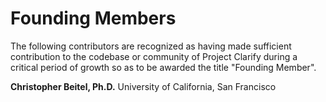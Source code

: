 # Founding Members

The following contributors are recognized as having made sufficient contribution to the codebase or community of Project Clarify during a critical period of growth so as to be awarded the title "Founding Member".

**Christopher Beitel, Ph.D.**
University of California, San Francisco

